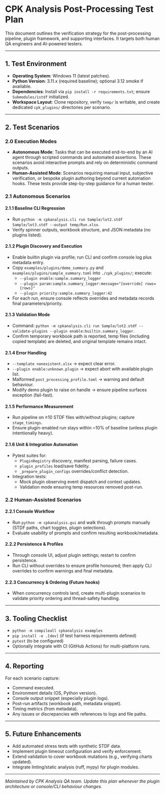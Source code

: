 # CPK Analysis Post-Processing Test Plan

This document outlines the verification strategy for the post-processing pipeline, plugin framework, and supporting interfaces. It targets both human QA engineers and AI-powered testers.

---

## 1. Test Environment

- **Operating System**: Windows 11 (latest patches).
- **Python Version**: 3.11.x (required baseline); optional 3.12 smoke if available.
- **Dependencies**: Install via `pip install -r requirements.txt`; ensure `Submodules/istdf` initialized.
- **Workspace Layout**: Clone repository, verify `temp/` is writable, and create dedicated `cpk_plugins/` directories per scenario.

---

## 2. Test Scenarios

### 2.0 Execution Modes

- **Autonomous Mode**: Tasks that can be executed end-to-end by an AI agent through scripted commands and automated assertions. These scenarios avoid interactive prompts and rely on deterministic command outputs.
- **Human-Assisted Mode**: Scenarios requiring manual input, subjective verification, or bespoke plugin authoring beyond current automation hooks. These tests provide step-by-step guidance for a human tester.

### 2.1 Autonomous Scenarios

#### 2.1.1 Baseline CLI Regression

- Run `python -m cpkanalysis.cli run Sample/lot2.stdf Sample/lot3.stdf --output temp/Run.xlsx`.
- Verify spinner outputs, workbook structure, and JSON metadata (no plugins listed).

#### 2.1.2 Plugin Discovery and Execution

- Enable builtin plugin via profile; run CLI and confirm console log plus metadata entry.
- Copy `examples/plugins/demo_summary.py` and `examples/plugins/sample_summary.toml` into `./cpk_plugins/`; execute:
  - `--plugin enable:sample.summary_logger`
  - `--plugin param:sample.summary_logger:message="[override] rows={rows}"`
  - `--plugin priority:sample.summary_logger:42`
- For each run, ensure console reflects overrides and metadata records final parameters/priority.

#### 2.1.3 Validation Mode

- Command: `python -m cpkanalysis.cli run Sample/lot2.stdf --validate-plugins --plugin enable:builtin.summary_logger`.
- Confirm temporary workbook path is reported, temp files (including copied template) are deleted, and original template remains intact.

#### 2.1.4 Error Handling

- `--template nonexistent.xlsx` → expect clear error.
- `--plugin enable:unknown.plugin` → expect abort with available plugin list.
- Malformed `post_processing_profile.toml` → warning and default behaviour.
- Modify demo plugin to raise on handle → ensure pipeline surfaces exception (fail-fast).

#### 2.1.5 Performance Measurement

- Run pipeline on ≥10 STDF files with/without plugins; capture `stage_timings`.
- Ensure plugin-enabled run stays within ~10% of baseline (unless plugin intentionally heavy).

#### 2.1.6 Unit & Integration Automation

- Pytest suites for:
  - `PluginRegistry` discovery, manifest parsing, failure cases.
  - `plugin_profiles` load/save fidelity.
  - `_prepare_plugin_configs` overrides/conflict detection.
- Integration tests:
  - Mock plugin observing event dispatch and context updates.
  - Validation mode ensuring temp resources removed post-run.

### 2.2 Human-Assisted Scenarios

#### 2.2.1 Console Workflow

- Run `python -m cpkanalysis.gui` and walk through prompts manually (STDF paths, chart toggles, plugin selections).
- Evaluate usability of prompts and confirm resulting workbook/metadata.

#### 2.2.2 Persistence & Profiles

- Through console UI, adjust plugin settings; restart to confirm persistence.
- Run CLI without overrides to ensure profile honoured; then apply CLI overrides to confirm warnings and final metadata.

#### 2.2.3 Concurrency & Ordering (Future hooks)

- When concurrency controls land, create multi-plugin scenarios to validate priority ordering and thread-safety handling.

---

## 3. Tooling Checklist

- `python -m compileall cpkanalysis examples`
- `pip install -e .[dev]` (if test harness requirements defined)
- `pytest` (to be configured)
- Optionally integrate with CI (GitHub Actions) for multi-platform runs.

---

## 4. Reporting

For each scenario capture:
- Command executed.
- Environment details (OS, Python version).
- Console output snippet (especially plugin logs).
- Post-run artifacts (workbook path, metadata snippet).
- Timing metrics (from metadata).
- Any issues or discrepancies with references to logs and file paths.

---

## 5. Future Enhancements

- Add automated stress tests with synthetic STDF data.
- Implement plugin timeout configuration and verify enforcement.
- Extend validation to cover workbook mutations (e.g., verifying charts updated).
- Integrate linting/static analysis (ruff, mypy) for plugin modules.

---

*Maintained by CPK Analysis QA team. Update this plan whenever the plugin architecture or console/CLI behaviour changes.*
